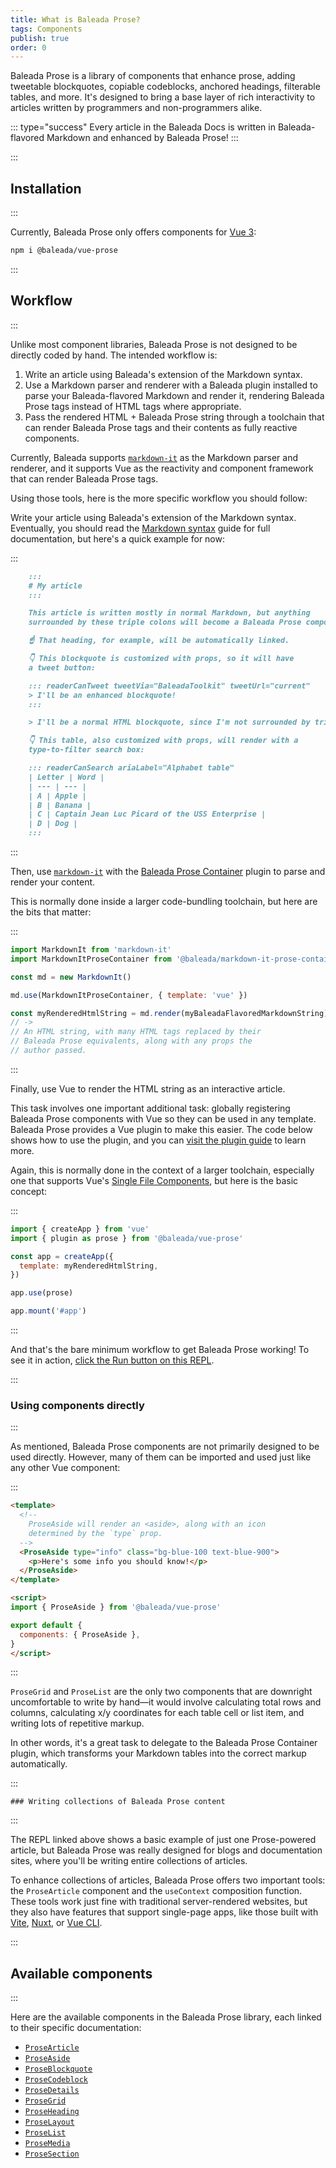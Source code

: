 ```yaml
---
title: What is Baleada Prose?
tags: Components
publish: true
order: 0
---
```


Baleada Prose is a library of components that enhance prose, adding tweetable blockquotes, copiable codeblocks, anchored headings, filterable tables, and more. It's designed to bring a base layer of rich interactivity to articles written by programmers and non-programmers alike.

::: type="success"
Every article in the Baleada Docs is written in Baleada-flavored Markdown and enhanced by Baleada Prose!
:::


:::
## Installation
:::

Currently, Baleada Prose only offers components for [Vue 3](https://v3.vuejs.org):

```bash
npm i @baleada/vue-prose
```


:::
## Workflow
:::

Unlike most component libraries, Baleada Prose is not designed to be directly coded by hand. The intended workflow is:
1. Write an article using Baleada's extension of the Markdown syntax.
2. Use a Markdown parser and renderer with a Baleada plugin installed to parse your Baleada-flavored Markdown and render it, rendering Baleada Prose tags instead of HTML tags where appropriate.
3. Pass the rendered HTML + Baleada Prose string through a toolchain that can render Baleada Prose tags and their contents as fully reactive components.

Currently, Baleada supports [`markdown-it`](https://markdown-it.github.io/) as the Markdown parser and renderer, and it supports Vue as the reactivity and component framework that can render Baleada Prose tags.

Using those tools, here is the more specific workflow you should follow:


Write your article using Baleada's extension of the Markdown syntax. Eventually, you should read the [Markdown syntax](/docs/prose/markdown-syntax) guide for full documentation, but here's a quick example for now:

:::
```md
    :::
    # My article
    :::

    This article is written mostly in normal Markdown, but anything
    surrounded by these triple colons will become a Baleada Prose component.

    ☝️ That heading, for example, will be automatically linked.

    👇 This blockquote is customized with props, so it will have
    a tweet button:

    ::: readerCanTweet tweetVia="BaleadaToolkit" tweetUrl="current"
    > I'll be an enhanced blockquote!
    :::

    > I'll be a normal HTML blockquote, since I'm not surrounded by triple colons.

    👇 This table, also customized with props, will render with a
    type-to-filter search box:

    ::: readerCanSearch ariaLabel="Alphabet table"
    | Letter | Word |
    | --- | --- |
    | A | Apple |
    | B | Banana |
    | C | Captain Jean Luc Picard of the USS Enterprise |
    | D | Dog |
    :::
```
:::

Then, use [`markdown-it`](https://markdown-it.github.io/) with the [Baleada Prose Container](/docs/prose-container) plugin to parse and render your content.

This is normally done inside a larger code-bundling toolchain, but here are the bits that matter:

:::
```js
import MarkdownIt from 'markdown-it'
import MarkdownItProseContainer from '@baleada/markdown-it-prose-container'

const md = new MarkdownIt()

md.use(MarkdownItProseContainer, { template: 'vue' })

const myRenderedHtmlString = md.render(myBaleadaFlavoredMarkdownString)
// ->
// An HTML string, with many HTML tags replaced by their
// Baleada Prose equivalents, along with any props the
// author passed.
```
:::

Finally, use Vue to render the HTML string as an interactive article.

This task involves one important additional task: globally registering Baleada Prose components with Vue so they can be used in any template. Baleada Prose provides a Vue plugin to make this easier. The code below shows how to use the plugin, and you can [visit the plugin guide](/docs/prose/plugin) to learn more.

Again, this is normally done in the context of a larger toolchain, especially one that supports Vue's [Single File Components](https://v3.vuejs.org/guide/single-file-component.html#introduction), but here is the basic concept:

:::
```js
import { createApp } from 'vue'
import { plugin as prose } from '@baleada/vue-prose'

const app = createApp({
  template: myRenderedHtmlString,
})

app.use(prose)

app.mount('#app')
```
:::

And that's the bare minimum workflow to get Baleada Prose working! To see it in action, [click the Run button on this REPL](https://repl.it/@AlexVipond/Baleada-Prose-Demo#src/entry.js).


:::
### Using components directly
:::

As mentioned, Baleada Prose components are not primarily designed to be used directly. However, many of them can be imported and used just like any other Vue component:

:::
```html
<template>
  <!--
    ProseAside will render an <aside>, along with an icon
    determined by the `type` prop.
  -->
  <ProseAside type="info" class="bg-blue-100 text-blue-900">
    <p>Here's some info you should know!</p>
  </ProseAside>
</template>

<script>
import { ProseAside } from '@baleada/vue-prose'

export default {
  components: { ProseAside },
}
</script>
```
:::

`ProseGrid` and `ProseList` are the only two components that are downright uncomfortable to write by hand—it would involve calculating total rows and columns, calculating x/y coordinates for each table cell or list item, and writing lots of repetitive markup.

In other words, it's a great task to delegate to the Baleada Prose Container plugin, which transforms your Markdown tables into the correct markup automatically.


:::
```
### Writing collections of Baleada Prose content
```
:::

The REPL linked above shows a basic example of just one Prose-powered article, but Baleada Prose was really designed for blogs and documentation sites, where you'll be writing entire collections of articles.

To enhance collections of articles, Baleada Prose offers two important tools: the `ProseArticle` component and the `useContext` composition function. These tools work just fine with traditional server-rendered websites, but they also have features that support single-page apps, like those built with [Vite](https://vitejs.dev), [Nuxt](https://nuxtjs.org/), or [Vue CLI](https://cli.vuejs.org/).





:::
## Available components
:::

Here are the available components in the Baleada Prose library, each linked to their specific documentation:
- [`ProseArticle`](/docs/prose/components/article)
- [`ProseAside`](/docs/prose/components/aside)
- [`ProseBlockquote`](/docs/prose/components/blockquote)
- [`ProseCodeblock`](/docs/prose/components/codeblock)
- [`ProseDetails`](/docs/prose/components/details)
- [`ProseGrid`](/docs/prose/components/grid)
- [`ProseHeading`](/docs/prose/components/heading)
- [`ProseLayout`](/docs/prose/components/layout)
- [`ProseList`](/docs/prose/components/list)
- [`ProseMedia`](/docs/prose/components/media)
- [`ProseSection`](/docs/prose/components/section)
